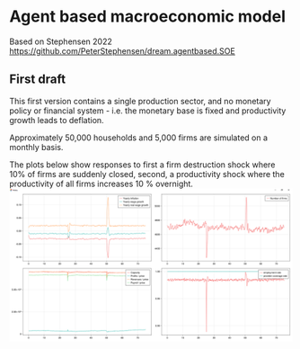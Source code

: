 # Agent based macroeconomic model
Based on Stephensen 2022 https://github.com/PeterStephensen/dream.agentbased.SOE

## First draft
This first version contains a single production sector, and no monetary policy or financial system - i.e. the monetary base is fixed and productivity growth leads to deflation.

Approximately 50,000 households and 5,000 firms are simulated on a monthly basis.

The plots below show responses to first a firm destruction shock where 10% of firms are suddenly closed, second, a productivity shock where the productivity of all firms increases 10 % overnight.
![plot](./images/readme_plot_example.png)